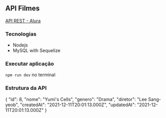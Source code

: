 ## API Filmes

[API REST - Alura](https://cursos.alura.com.br/course/nodejs-api-rest-padronizada-escalavel)
### Tecnologias
- Nodejs
- MySQL with Sequelize

### Executar aplicação
```npm run dev``` no terminal


### Estrutura da API
{
  "id": 8,
  "nome": "Yumi's Cells",
  "genero": "Drama",
  "diretor": "Lee Sang-yeob",
  "createdAt": "2021-12-11T20:01:13.000Z",
  "updatedAt": "2021-12-11T20:01:13.000Z"
}